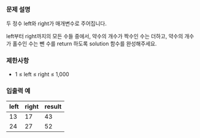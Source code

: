 ### 문제 설명
두 정수 left와 right가 매개변수로 주어집니다. 

left부터 right까지의 모든 수들 중에서, 약수의 개수가 짝수인 수는 더하고, 약수의 개수가 홀수인 수는 뺀 수를 return 하도록 solution 함수를 완성해주세요.

### 제한사항
- 1 ≤ left ≤ right ≤ 1,000

### 입출력 예
|left	|right|	result|
|:-|:-|:-|
|13|	17|	43|
|24|	27|	52|
